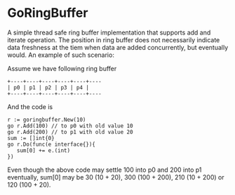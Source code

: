 GoRingBuffer
============
A simple thread safe ring buffer implementation that supports add and iterate operation. The position in ring buffer does not necessarily indicate data freshness at the tiem when data are added concurrently, but eventually would. An example of such scenario:


Assume we have following ring buffer

```
+----+----+----+----+----+----
| p0 | p1 | p2 | p3 | p4 |
+----+----+----+----+----+----
```


And the code is


```
r := goringbuffer.New(10)
go r.Add(100) // to p0 with old value 10
go r.Add(200) // to p1 with old value 20
sum := []int{0}
go r.Do(func(e interface{}){
   sum[0] += e.(int)
})
```

Even though the above code may settle 100 into p0 and 200 into p1 eventually, sum[0] may be 30 (10 + 20), 300 (100 + 200), 210 (10 + 200) or 120 (100 + 20).
